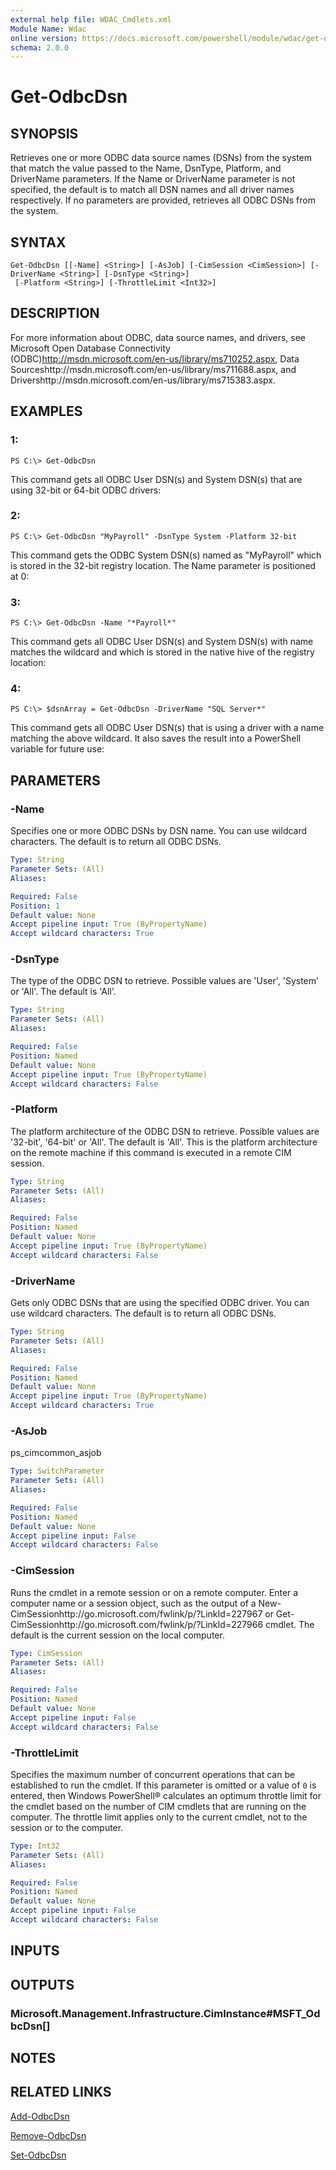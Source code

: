 ```yaml
---
external help file: WDAC_Cmdlets.xml
Module Name: Wdac
online version: https://docs.microsoft.com/powershell/module/wdac/get-odbcdsn?view=windowsserver2012-ps&wt.mc_id=ps-gethelp
schema: 2.0.0
---
```


# Get-OdbcDsn

## SYNOPSIS
Retrieves one or more ODBC data source names (DSNs) from the system that match the value passed to the Name, DsnType, Platform, and DriverName parameters.
If the Name or DriverName parameter is not specified, the default is to match all DSN names and all driver names respectively.
If no parameters are provided, retrieves all ODBC DSNs from the system.

## SYNTAX

```
Get-OdbcDsn [[-Name] <String>] [-AsJob] [-CimSession <CimSession>] [-DriverName <String>] [-DsnType <String>]
 [-Platform <String>] [-ThrottleLimit <Int32>]
```

## DESCRIPTION
For more information about ODBC, data source names, and drivers, see Microsoft Open Database Connectivity (ODBC)http://msdn.microsoft.com/en-us/library/ms710252.aspx, Data Sourceshttp://msdn.microsoft.com/en-us/library/ms711688.aspx, and Drivershttp://msdn.microsoft.com/en-us/library/ms715383.aspx.

## EXAMPLES

### 1:
```
PS C:\> Get-OdbcDsn
```

This command gets all ODBC User DSN(s) and System DSN(s) that are using 32-bit or 64-bit ODBC drivers:

### 2:
```
PS C:\> Get-OdbcDsn "MyPayroll" -DsnType System -Platform 32-bit
```

This command gets the ODBC System DSN(s) named as "MyPayroll" which is stored in the 32-bit registry location.
The Name parameter is positioned at 0:

### 3:
```
PS C:\> Get-OdbcDsn -Name "*Payroll*"
```

This command gets all ODBC User DSN(s) and System DSN(s) with name matches the wildcard and which is stored in the native hive of the registry location:

### 4:
```
PS C:\> $dsnArray = Get-OdbcDsn -DriverName "SQL Server*"
```

This command gets all ODBC User DSN(s) that is using a driver with a name matching the above wildcard.
It also saves the result into a PowerShell variable for future use:

## PARAMETERS

### -Name
Specifies one or more ODBC DSNs by DSN name.
You can use wildcard characters.
The default is to return all ODBC DSNs.

```yaml
Type: String
Parameter Sets: (All)
Aliases: 

Required: False
Position: 1
Default value: None
Accept pipeline input: True (ByPropertyName)
Accept wildcard characters: True
```

### -DsnType
The type of the ODBC DSN to retrieve.
Possible values are 'User', 'System' or 'All'.
The default is 'All'.

```yaml
Type: String
Parameter Sets: (All)
Aliases: 

Required: False
Position: Named
Default value: None
Accept pipeline input: True (ByPropertyName)
Accept wildcard characters: False
```

### -Platform
The platform architecture of the ODBC DSN to retrieve.
Possible values are '32-bit', '64-bit' or 'All'.
The default is 'All'.
This is the platform architecture on the remote machine if this command is executed in a remote CIM session.

```yaml
Type: String
Parameter Sets: (All)
Aliases: 

Required: False
Position: Named
Default value: None
Accept pipeline input: True (ByPropertyName)
Accept wildcard characters: False
```

### -DriverName
Gets only ODBC DSNs that are using the specified ODBC driver.
You can use wildcard characters.
The default is to return all ODBC DSNs.

```yaml
Type: String
Parameter Sets: (All)
Aliases: 

Required: False
Position: Named
Default value: None
Accept pipeline input: True (ByPropertyName)
Accept wildcard characters: True
```

### -AsJob
ps_cimcommon_asjob

```yaml
Type: SwitchParameter
Parameter Sets: (All)
Aliases: 

Required: False
Position: Named
Default value: None
Accept pipeline input: False
Accept wildcard characters: False
```

### -CimSession
Runs the cmdlet in a remote session or on a remote computer.
Enter a computer name or a session object, such as the output of a New-CimSessionhttp://go.microsoft.com/fwlink/p/?LinkId=227967 or Get-CimSessionhttp://go.microsoft.com/fwlink/p/?LinkId=227966 cmdlet.
The default is the current session on the local computer.

```yaml
Type: CimSession
Parameter Sets: (All)
Aliases: 

Required: False
Position: Named
Default value: None
Accept pipeline input: False
Accept wildcard characters: False
```

### -ThrottleLimit
Specifies the maximum number of concurrent operations that can be established to run the cmdlet.
If this parameter is omitted or a value of `0` is entered, then Windows PowerShell® calculates an optimum throttle limit for the cmdlet based on the number of CIM cmdlets that are running on the computer.
The throttle limit applies only to the current cmdlet, not to the session or to the computer.

```yaml
Type: Int32
Parameter Sets: (All)
Aliases: 

Required: False
Position: Named
Default value: None
Accept pipeline input: False
Accept wildcard characters: False
```

## INPUTS

## OUTPUTS

### Microsoft.Management.Infrastructure.CimInstance#MSFT_OdbcDsn[]

## NOTES

## RELATED LINKS

[Add-OdbcDsn](./Add-OdbcDsn.md)

[Remove-OdbcDsn](./Remove-OdbcDsn.md)

[Set-OdbcDsn](./Set-OdbcDsn.md)



